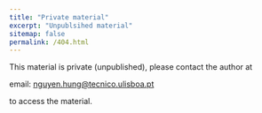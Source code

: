 ```yaml
---
title: "Private material"
excerpt: "Unpublsihed material"
sitemap: false
permalink: /404.html
---
```


This material is private (unpublished), please contact the author at 

email: nguyen.hung@tecnico.ulisboa.pt 

to access the material.

<script type="text/javascript">
  var GOOG_FIXURL_LANG = 'en';
  var GOOG_FIXURL_SITE = '{{ site.url }}'
</script>
<script type="text/javascript"
  src="//linkhelp.clients.google.com/tbproxy/lh/wm/fixurl.js">
</script>
